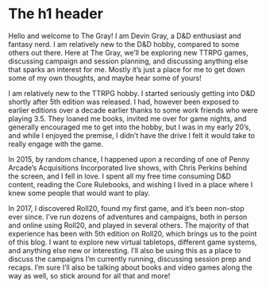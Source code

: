 # The h1 header
Hello and welcome to The Gray! I am Devin Gray, a D&D enthusiast and fantasy nerd. I am relatively new to the D&D hobby, compared to some others out there. Here at The Gray, we’ll be exploring new TTRPG games, discussing campaign and session planning, and discussing anything else that sparks an interest for me. Mostly it’s just a place for me to get down some of my own thoughts, and maybe hear some of yours!

I am relatively new to the TTRPG hobby. I started seriously getting into D&D shortly after 5th edition was released. I had, however been exposed to earlier editions over a decade earlier thanks to some work friends who were playing 3.5. They loaned me books, invited me over for game nights, and generally encouraged me to get into the hobby, but I was in my early 20’s, and while I enjoyed the premise, I didn’t have the drive I felt it would take to really engage with the game.

In 2015, by random chance, I happened upon a recording of one of Penny Arcade’s Acquisitions Incorporated live shows, with Chris Perkins behind the screen, and I fell in love. I spent all my free time consuming D&D content, reading the Core Rulebooks, and wishing I lived in a place where I knew some people that would want to play.

In 2017, I discovered Roll20, found my first game, and it’s been non-stop ever since. I’ve run dozens of adventures and campaigns, both in person and online using Roll20, and played in several others. The majority of that experience has been with 5th edition on Roll20, which brings us to the point of this blog. I want to explore new virtual tabletops, different game systems, and anything else new or interesting. I’ll also be using this as a place to discuss the campaigns I’m currently running, discussing session prep and recaps. I’m sure I’ll also be talking about books and video games along the way as well, so stick around for all that and more!